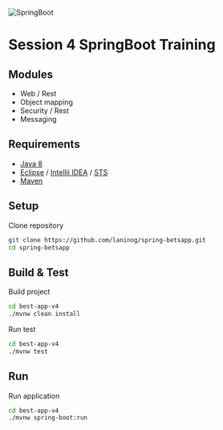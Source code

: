 ![SpringBoot](https://spring.io/img/homepage/icon-spring-boot.svg)

# Session 4 SpringBoot Training

## Modules

- Web / Rest
- Object mapping
- Security / Rest
- Messaging

## Requirements

- [Java 8](http://www.oracle.com/technetwork/java/javase/downloads/jdk8-downloads-2133151.html)
- [Eclipse](https://www.eclipse.org/downloads/packages/) / [Intellij IDEA](https://www.jetbrains.com/idea/) / [STS](https://spring.io/tools)
- [Maven](https://maven.apache.org/download.cgi)

## Setup

Clone repository
``` bash
git clone https://github.com/laninog/spring-betsapp.git
cd spring-betsapp
```

## Build & Test

Build project
``` bash
cd best-app-v4
./mvnw clean install
```
Run test
``` bash
cd best-app-v4
./mvnw test
```

## Run

Run application
``` bash
cd best-app-v4
./mvnw spring-boot:run
```
